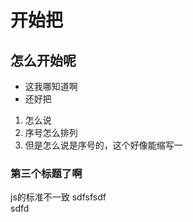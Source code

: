 # 开始把

##  怎么开始呢

* 这我哪知道啊
* 还好把
1. 怎么说
2. 序号怎么排列
3. 但是怎么说是序号的，这个好像能缩写一

###  第三个标题了啊

js的标准不一致
sdfsfsdf  
sdfd